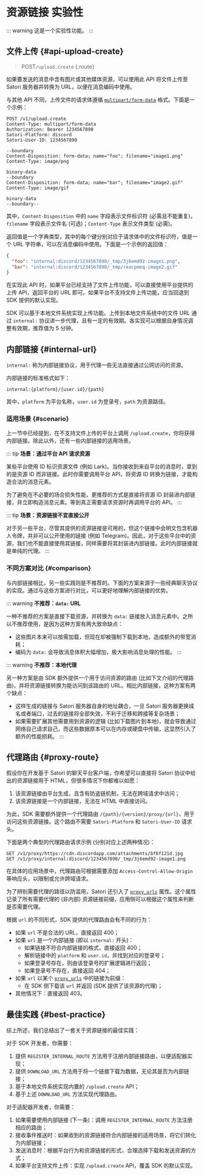 # 资源链接 <badge type="warning">实验性</badge>

::: warning
这是一个实验性功能。
:::

## 文件上传 {#api-upload-create}

> <badge>POST</badge>`/upload.create` {.route}

如果要发送的消息中含有图片或其他媒体资源，可以使用此 API 将文件上传至 Satori 服务器并转换为 URL，以便在消息编码中使用。

与其他 API 不同，上传文件的请求体遵循 [`multipart/form-data`](https://datatracker.ietf.org/doc/html/rfc7578#section-4) 格式。下面是一个示例：

```text
POST /v1/upload.create
Content-Type: multipart/form-data
Authorization: Bearer 1234567890
Satori-Platform: discord
Satori-User-ID: 1234567890

--boundary
Content-Disposition: form-data; name="foo"; filename="image1.png"
Content-Type: image/png

binary-data
--boundary
Content-Disposition: form-data; name="bar"; filename="image2.gif"
Content-Type: image/gif

binary-data
--boundary--
```

其中，`Content-Disposition` 中的 `name` 字段表示文件标识符 (必需且不能重复)，`filename` 字段表示文件名 (可选)；`Content-Type` 表示文件类型 (必需)。

返回值是一个字典类型，其中的每个键分别对应于请求体中的文件标识符，值是一个 URL 字符串，可以在消息编码中使用。下面是一个示例的返回值：

```json
{
  "foo": "internal:discord/1234567890/_tmp/3j6emd92-image1.png",
  "bar": "internal:discord/1234567890/_tmp/reacpmeq-image2.gif"
}
```

在实现此 API 时，如果平台已经支持了文件上传功能，可以直接使用平台提供的上传 API，返回平台的 URL 即可。如果平台不支持文件上传功能，应当回退到 SDK 提供的默认实现。

SDK 可以基于本地文件系统实现上传功能。上传到本地文件系统中的文件 URL 通过 `internal:` 协议进一步代理，且有一定的有效期。各实现可以根据自身情况调整有效期，推荐值为 5 分钟。

## 内部链接 {#internal-url}

`internal:` 称为内部链接协议，用于代理一些无法直接通过公网访问的资源。

内部链接的标准格式如下：

```text
internal:{platform}/{user.id}/{path}
```

其中，`platform` 为平台名称，`user.id` 为登录号，`path` 为资源路径。

### 适用场景 {#scenario}

上一节中已经提到，在不支持文件上传的平台上调用 `/upload.create`，你将获得内部链接。除此以外，还有一些内部链接的适用场景。

::: tip
**场景：通过平台 API 请求资源**

某些平台使用 ID 标识资源文件 (例如 Lark)。当你接收到来自平台的消息时，拿到的是资源 ID 而非链接。此时你需要调用平台 API，将资源 ID 转换为链接，才能构造合法的消息元素。

为了避免在不必要的场合损失性能，更推荐的方式是直接将资源 ID 封装进内部链接，并立即构造消息元素。等到真正需要请求资源时再调用平台的 API。
:::

::: tip
**场景：资源链接不宜直接公开**

对于另一些平台，尽管其提供的资源链接是可用的，但这个链接中会明文包含机器人令牌，并非可以公开使用的链接 (例如 Telegram)。因此，对于这些平台中的资源，我们也不能直接使用其链接，同样需要将其封装进内部链接。此时内部链接就是单纯的代理。
:::

### 不同方案对比 {#comparison}

与内部链接相比，另一些实践则是不推荐的。下面的方案来源于一些经典聊天协议的实现。通过与这些方案进行对比，可以更好地理解内部链接的优势。

::: warning
**不推荐：`data:` URL**

一种不推荐的方案是直接下载资源，并转换为 `data:` 链接放入消息元素中。之所以不推荐使用，是因为这种方案有两大致命缺点：

- 这些图片本来可以按需加载，但现在却被强制下载到本地，造成额外的带宽消耗；
- 编码为 `data:` 会导致消息体积大幅增加，极大影响消息处理的性能。
:::

::: warning
**不推荐：本地代理**

另一种方案是由 SDK 额外提供一个用于访问资源的路由 (比如下文介绍的代理路由)，并将资源链接转换为能访问到该路由的 URL。相比内部链接，这种方案有两个缺点：

- 这样生成的链接与 Satori 服务器自身的地址耦合，一旦 Satori 服务器更换域名或者端口，过去的链接将全部失效，不利于迁移和跨接等复杂场景；
- 如果需要扩展其他需要用到资源的逻辑 (比如下载图片到本地)，就会导致通过网络自己请求自己，而这些数据原本可以在内存或硬盘中传输，这显然引入了额外的性能损耗。
:::

## 代理路由 {#proxy-route}

假设你在开发基于 Satori 的聊天平台客户端，你希望可以直接将 Satori 协议中给出的资源链接用于 HTML，但很多情况下你都难以如愿：

1. 该资源链接由平台生成，且含有防盗链机制，无法在跨域请求中访问；
2. 该资源链接是一个内部链接，无法在 HTML 中直接访问。

为此，SDK 需要额外提供一个代理路由 `/{path}/{version}/proxy/{url}`，用于访问这些资源链接。这个路由不需要 `Satori-Platform` 和 `Satori-User-ID` 请求头。

下面是两个典型的代理路由请求示例 (分别对应上述两种情况)：

```text
GET /v1/proxy/https://cdn.discordapp.com/attachments/bf6f121d.jpg
GET /v1/proxy/internal:discord/1234567890/_tmp/3j6emd92-image1.png
```

在具体的应用场景中，代理路由可根据需要添加 `Access-Control-Allow-Origin` 等响应头，以限制或允许跨域请求。

为了辨别需要代理的路径以防滥用，Satori 还引入了 [`proxy_urls`](../protocol/events.md) 属性。这个属性记录了所有需要代理的 (非内部) 资源链接前缀，应用侧可以根据这个属性来判断是否需要代理。

根据 `url` 的不同形式，SDK 提供的代理路由会有不同的行为：

- 如果 `url` 不是合法的 URL，直接返回 400；
- 如果 `url` 是一个内部链接 (即以 `internal:` 开头)：
  - 如果链接不符合内部链接的格式，直接返回 400；
  - 解析链接中的 `platform` 和 `user.id`，并找到对应的登录号；
  - 如果登录号存在，则由该登录号的扩展逻辑进行返回；
  - 如果登录号不存在，直接返回 404；
- 如果 `url` 以某个 [`proxy_urls`](../protocol/events.md) 中的链接为前缀：
  - 在 SDK 侧下载该 `url` 并返回 (SDK 提供了该资源的代理)；
- 其他情况下：直接返回 403。

## 最佳实践 {#best-practice}

综上所述，我们总结出了一套关于资源链接的最佳实践：

对于 SDK 开发者，你需要：

1. 提供 `REGISTER_INTERNAL_ROUTE` 方法用于注册内部链接路由，以便适配器实现；
2. 提供 `DOWNLOAD_URL` 方法用于将一个链接下载为数据，无论其是否为内部链接；
3. 基于本地文件系统实现内置的 `/upload.create` API；
4. 基于上述 `DOWNLOAD_URL` 方法实现代理路由。

对于适配器开发者，你需要：

1. 如果需要使用内部链接 (下一条)：调用 `REGISTER_INTERNAL_ROUTE` 方法注册相应的路由；
2. 接收事件推送时：如果收到的资源链接符合内部链接的适用场景，将它们转化为内部链接；
3. 发送消息时：根据平台行为和资源链接的形式，合理选择下载和发送资源的方式；
4. 如果平台支持文件上传：实现 `/upload.create` API，覆盖 SDK 的默认实现。

